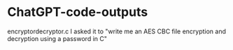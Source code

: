 # ChatGPT-code-outputs


encryptordecryptor.c I asked it to "write me an AES CBC file encryption and decryption using a password in C"
